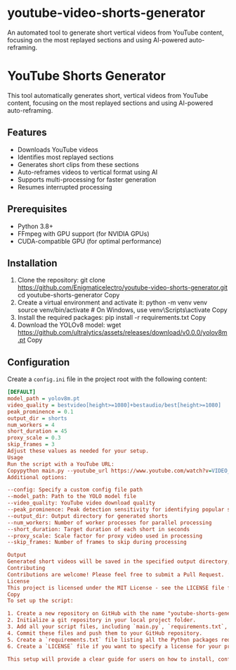 # youtube-video-shorts-generator
An automated tool to generate short vertical videos from YouTube content, focusing on the most replayed sections and using AI-powered auto-reframing.
# YouTube Shorts Generator

This tool automatically generates short, vertical videos from YouTube content, focusing on the most replayed sections and using AI-powered auto-reframing.

## Features

- Downloads YouTube videos
- Identifies most replayed sections
- Generates short clips from these sections
- Auto-reframes videos to vertical format using AI
- Supports multi-processing for faster generation
- Resumes interrupted processing

## Prerequisites

- Python 3.8+
- FFmpeg with GPU support (for NVIDIA GPUs)
- CUDA-compatible GPU (for optimal performance)

## Installation

1. Clone the repository:
git clone https://github.com/Enigmaticelectro/youtube-video-shorts-generator.git
cd youtube-shorts-generator
Copy
2. Create a virtual environment and activate it:
python -m venv venv
source venv/bin/activate  # On Windows, use venv\Scripts\activate
Copy
3. Install the required packages:
pip install -r requirements.txt
Copy
4. Download the YOLOv8 model:
wget https://github.com/ultralytics/assets/releases/download/v0.0.0/yolov8m.pt
Copy
## Configuration

Create a `config.ini` file in the project root with the following content:

```ini
[DEFAULT]
model_path = yolov8m.pt
video_quality = bestvideo[height>=1080]+bestaudio/best[height>=1080]
peak_prominence = 0.1
output_dir = shorts
num_workers = 4
short_duration = 45
proxy_scale = 0.3
skip_frames = 3
Adjust these values as needed for your setup.
Usage
Run the script with a YouTube URL:
Copypython main.py --youtube_url https://www.youtube.com/watch?v=VIDEO_ID
Additional options:

--config: Specify a custom config file path
--model_path: Path to the YOLO model file
--video_quality: YouTube video download quality
--peak_prominence: Peak detection sensitivity for identifying popular segments
--output_dir: Output directory for generated shorts
--num_workers: Number of worker processes for parallel processing
--short_duration: Target duration of each short in seconds
--proxy_scale: Scale factor for proxy video used in processing
--skip_frames: Number of frames to skip during processing

Output
Generated short videos will be saved in the specified output directory, organized by video ID.
Contributing
Contributions are welcome! Please feel free to submit a Pull Request.
License
This project is licensed under the MIT License - see the LICENSE file for details.
Copy
To set up the script:

1. Create a new repository on GitHub with the name "youtube-shorts-generator".
2. Initialize a git repository in your local project folder.
3. Add all your script files, including `main.py`, `requirements.txt`, and the `README.md`.
4. Commit these files and push them to your GitHub repository.
5. Create a `requirements.txt` file listing all the Python packages required for your script. You can generate this using `pip freeze > requirements.txt` in your virtual environment.
6. Create a `LICENSE` file if you want to specify a license for your project.

This setup will provide a clear guide for users on how to install, configure, and use your YouTube Shorts Generator script.
